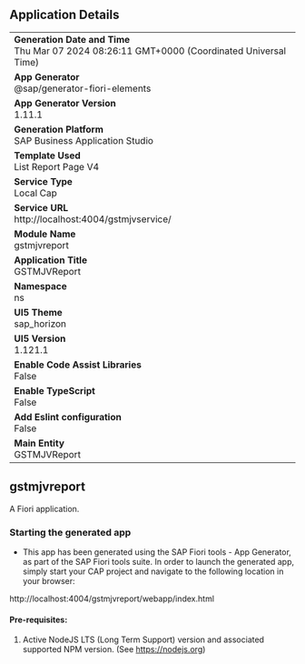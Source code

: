 ## Application Details
|               |
| ------------- |
|**Generation Date and Time**<br>Thu Mar 07 2024 08:26:11 GMT+0000 (Coordinated Universal Time)|
|**App Generator**<br>@sap/generator-fiori-elements|
|**App Generator Version**<br>1.11.1|
|**Generation Platform**<br>SAP Business Application Studio|
|**Template Used**<br>List Report Page V4|
|**Service Type**<br>Local Cap|
|**Service URL**<br>http://localhost:4004/gstmjvservice/
|**Module Name**<br>gstmjvreport|
|**Application Title**<br>GSTMJVReport|
|**Namespace**<br>ns|
|**UI5 Theme**<br>sap_horizon|
|**UI5 Version**<br>1.121.1|
|**Enable Code Assist Libraries**<br>False|
|**Enable TypeScript**<br>False|
|**Add Eslint configuration**<br>False|
|**Main Entity**<br>GSTMJVReport|

## gstmjvreport

A Fiori application.

### Starting the generated app

-   This app has been generated using the SAP Fiori tools - App Generator, as part of the SAP Fiori tools suite.  In order to launch the generated app, simply start your CAP project and navigate to the following location in your browser:

http://localhost:4004/gstmjvreport/webapp/index.html

#### Pre-requisites:

1. Active NodeJS LTS (Long Term Support) version and associated supported NPM version.  (See https://nodejs.org)


